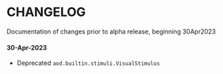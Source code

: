 # CHANGELOG

Documentation of changes prior to alpha release, beginning 30Apr2023

#### 30-Apr-2023
- Deprecated `aod.builtin.stimuli.VisualStimulus`
  